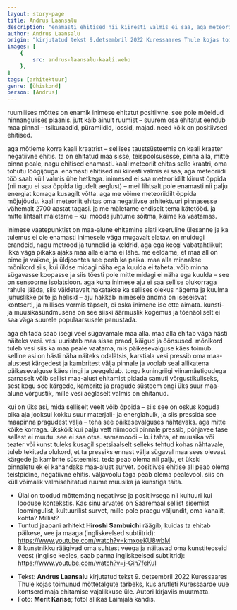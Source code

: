 ```yaml
---
layout: story-page
title: Andrus Laansalu
description: "enamasti ehitised nii kiiresti valmis ei saa, aga meteoriidi töö saab küll valmis ühe hetkega."
author: Andrus Laansalu
origin: "kirjutatud tekst 9.detsembril 2022 Kuressaares Thule kojas toimunud mõttetalgute tarbeks, kus arutleti Kuressaarde uue kontserdimaja ehitamise vajalikkuse üle."
images: [
    {
        src: andrus-laansalu-kaali.webp
    },
]
tags: [arhitektuur]
genre: [ühiskond]
person: [Andrus]
---
```


<!-- # {{$doc.title}} -->

ruumilises mõttes on enamik inimese ehitatut positiivne. see pole mõeldud hinnangulises plaanis. jutt käib ainult ruumist – suurem osa ehitatut eendub maa pinnal – tsikuraadid, püramiidid, lossid, majad. need kõik on positiivsed ehitised.

aga mõtleme korra kaali kraatrist – sellises taustsüsteemis on kaali kraater negatiivne ehitis. ta on ehitatud maa sisse, teispoolsusesse, pinna alla, mitte pinna peale, nagu ehitised enamasti. kaali meteoriit ehitas selle kraatri, oma tohutu löögijõuga. enamasti ehitised nii kiiresti valmis ei saa, aga meteoriidi töö saab küll valmis ühe hetkega. inimesed ei saa meteoriidilt kiirust õppida (nii nagu ei saa õppida tigudelt aeglust) – meil lihtsalt pole enamasti nii palju energiat korraga kusagilt võtta. aga me võime meteoriidilt õppida mõjujõudu. kaali meteoriit ehitas oma negatiivse arhitektuuri pinnasesse vähemalt 2700 aastat tagasi. ja me mäletame endiselt tema kätetööd. ja mitte lihtsalt mäletame – kui mööda juhtume sõitma, käime ka vaatamas. 

inimese vaatepunktist on maa-alune ehitamine alati keeruline ülesanne ja ka tulemus ei ole enamasti inimesele väga mugavalt elatav. on muidugi erandeid, nagu metrood ja tunnelid ja keldrid, aga ega keegi vabatahtlikult ikka väga pikaks ajaks maa alla elama ei lähe. me eeldame, et maa all on pime ja vaikne, ja üldjoontes see peab ka paika. maa alla minnakse mõnikord siis, kui üldse midagi näha ega kuulda ei taheta. võib minna sügavasse koopasse ja siis tõesti pole mitte midagi ei näha ega kuulda – see on sensoorne isolatsioon. aga kuna inimese aju ei saa sellise olukorraga rahule jääda, siis väidetavalt hakatakse ka sellises olekus nägema ja kuulma juhuslikke pilte ja helisid – aju hakkab inimesele andma on iseseisvat kontserti, ja millises vormis täpselt, ei oska inimene ise ette aimata. kunsti- ja muusikasündmusena on see siiski äärmuslik kogemus ja tõenäoliselt ei saa väga suurele populaarsusele panustada. 

aga ehitada saab isegi veel sügavamale maa alla. maa alla ehitab väga hästi näiteks vesi. vesi uuristab maa sisse praod, käigud ja õõnsused. mõnikord tuleb vesi siis ka maa peale vaatama, mis päikesevalguse käes toimub. selline asi on hästi näha näiteks odalätsis, karstiala vesi pressib oma maa-alustest kärgedest ja kambritest välja pinnale ja voolab seal allikatena päikesevalguse käes ringi ja peegeldab. torgu kuningriigi viinamäetigudega sarnaselt võib sellist maa-alust ehitamist pidada samuti võrgustikuliseks, sest kogu see kärgede, kambrite ja pragude süsteem ongi üks suur maa-alune võrgustik, mille vesi aeglaselt valmis on ehitanud. 

kui on üks asi, mida selliselt veelt võib õppida – siis see on oskus koguda pika aja jooksul kokku suur materjali- ja energiahulk, ja siis pressida see maapinna pragudest välja – teha see päikesevalguses nähtavaks. aga mitte kõike korraga. ükskõik kui palju vett niimoodi pinnale pressib, põhjavee tase sellest ei muutu. see ei saa otsa. samamoodi – kui tahta, et muusika või teater või kunst tuleks kusagil spetsiaalselt selleks tehtud kohas nähtavale, tuleb tekitada olukord, et ta pressiks ennast välja sügaval maa sees olevast kärgede ja kambrite süsteemist. teda peab olema nii palju, et ükski pinnaletulek ei kahandaks maa-alust survet. positiivse ehitise all peab olema teistpidine, negatiivne ehitis. väljavoolu taga peab olema pealevool. siis on küll võimalik valmisehitatud ruume muusika ja kunstiga täita.


<!-- Täägid pressima ehitama voolama -->


<story-author :author="author" :origin="origin"></story-author>

<details-wrapper summary="Mis mõtted tekkisid?">

- Ülal on toodud mõttemäng negatiivse ja positiivsega nii kultuuri kui looduse kontekstis. Kas sinu arvates on Saaremaal sellist sisemist loomingulist, kultuurilist survet, mille pole praegu väljundit, oma kanalit, kohta? Millist?
- Tuntud jaapani arhitekt **Hiroshi Sambuichi** räägib, kuidas ta ehitab päikese, vee ja maaga (ingliskeelsed subtiitrid): https://www.youtube.com/watch?v=kmxoeKU8wbM
- 8 kunstnikku räägivad oma suhtest veega ja näitavad oma kunstiteoseid veest (inglise keeles, saab panna ingliskeelsed subtiitrid): https://www.youtube.com/watch?v=j-Gih7feKuI

</details-wrapper>


<details-wrapper summary="Allikad" class="text-sm" icon="icon-park-outline:document-folder">

- Tekst: **Andrus Laansalu** kirjutatud tekst 9. detsembril 2022 Kuressaares Thule kojas toimunud mõttetalgute tarbeks, kus arutleti Kuressaarde uue kontserdimaja ehitamise vajalikkuse üle. Autori kirjaviis muutmata. 
- Foto: **Merit Karise**; fotol allikas Laimjala kandis.

</details-wrapper>
